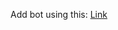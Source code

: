 Add bot using this: [Link](https://discord.com/oauth2/authorize?client_id=840369233253629973&scope=bot&permissions=248896)